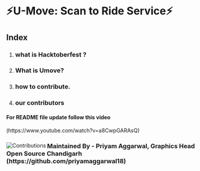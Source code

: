 # ⚡U-Move: Scan to Ride Service⚡

## Index
1. ### what is Hacktoberfest ?
2. ### What is Umove?
3. ### how to contribute.

4. ### our contributors

#### For README file update follow this video
<p>(https://www.youtube.com/watch?v=a8CwpGARAsQ)</p>

<div align="left">
  <img src="https://contrib.rocks/image?repo=priyamaggarwal18/Game_Hub1" alt="Contributions" align="left">
  <h3 align="left">Maintained By - Priyam Aggarwal, Graphics Head Open Source Chandigarh (https://github.com/priyamaggarwal18)</h3>
</div>
